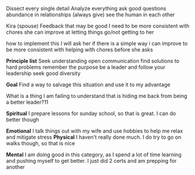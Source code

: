 Dissect every single detail
Analyze everything
ask good questions
abundance in relationships (always give)
see the human in each other

Kira (spouse)
Feedback that may be good
I need to be more consistent with chores
she can improve at letting things go/not getting to her

how to implement this
I will ask her if there is a simple way i can improve to be more consistent with helping with chores before she asks



**Principle list**
Seek understanding
open communication
find solutions to hard problems
remember the purpose
be a leader and follow your leadership
seek good diversity


**Goal**
Find a way to salvage this situation and use it to my advantage

What is a thing I am failing to understand that is hiding me back from being a better leader?11




**Spiritual**
I prepare lessons for sunday school, so that is great. I can do better though

**Emotional**
I talk things out with my wife and use hobbies to help me relax and mitigate stress
**Physical**
I haven't really done much. I do try to go on walks though, so that is nice

**Mental**
I am doing good in this category, as I spend a lot of time learning and pushing myself to get better. I just did 2 certs and am prepping for another 